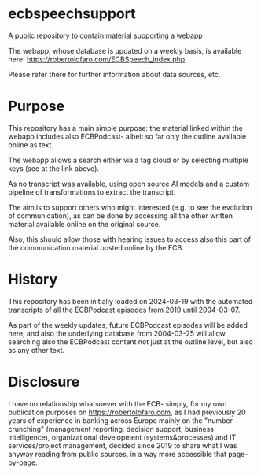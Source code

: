 # ecbspeechsupport
A public repository to contain material supporting a webapp

The webapp, whose database is updated on a weekly basis, is available here: https://robertolofaro.com/ECBSpeech_index.php

Please refer there for further information about data sources, etc.


# Purpose

This repository has a main simple purpose: the material linked within the webapp includes also ECBPodcast- albeit so far only the outline available online as text.

The webapp allows a search either via a tag cloud or by selecting multiple keys (see at the link above).

As no transcript was available, using open source AI models and a custom pipeline of transformations to extract the transcript.

The aim is to support others who might interested (e.g. to see the evolution of communication), as can be done by accessing all the other written material available online on the original source.

Also, this should allow those with hearing issues to access also this part of the communication material posted online by the ECB.


# History

This repository has been initially loaded on 2024-03-19 with the automated transcripts of all the ECBPodcast episodes from 2019 until 2004-03-07.

As part of the weekly updates, future ECBPodcast episodes will be added here, and also the underlying database from 2004-03-25 will allow searching also the ECBPodcast content not just at the outline level, but also as any other text.


# Disclosure

I have no relationship whatsoever with the ECB- simply, for my own publication purposes on https://robertolofaro.com, as I had previously 20 years of experience in banking across Europe mainly on the "number crunching" (management reporting, decision support, business intelligence), organizational development (systems&processes) and IT services/project management, decided since 2019 to share what I was anyway reading from public sources, in a way more accessible that page-by-page.
